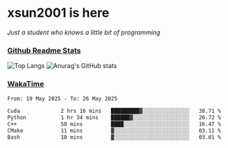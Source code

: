 # xsun2001 is here

*Just a student who knows a little bit of programming*

### [Github Readme Stats](https://github.com/anuraghazra/github-readme-stats)

![Top Langs](https://github-readme-stats.vercel.app/api/top-langs/?username=xsun2001&layout=compact&theme=radical) ![Anurag's GitHub stats](https://github-readme-stats.vercel.app/api?username=xsun2001&show_icons=true&theme=radical)

### [WakaTime](https://wakatime.com)

<!--START_SECTION:waka-->

```txt
From: 19 May 2025 - To: 26 May 2025

Cuda             2 hrs 16 mins   █████████▓░░░░░░░░░░░░░░░   38.71 %
Python           1 hr 34 mins    ██████▓░░░░░░░░░░░░░░░░░░   26.72 %
C++              58 mins         ████░░░░░░░░░░░░░░░░░░░░░   16.47 %
CMake            11 mins         ▓░░░░░░░░░░░░░░░░░░░░░░░░   03.11 %
Bash             10 mins         ▓░░░░░░░░░░░░░░░░░░░░░░░░   03.01 %
```

<!--END_SECTION:waka-->
